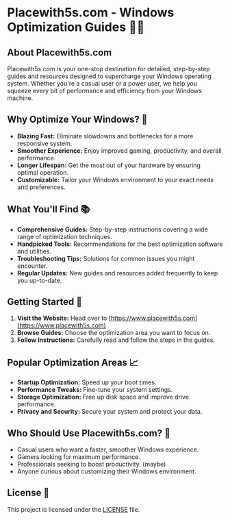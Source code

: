 # Placewith5s.com - Windows Optimization Guides 🔧🚀

## About Placewith5s.com 

Placewith5s.com is your one-stop destination for detailed, step-by-step guides and resources designed to supercharge your Windows operating system. Whether you're a casual user or a power user, we help you squeeze every bit of performance and efficiency from your Windows machine.

## Why Optimize Your Windows? 🎯
* **Blazing Fast:** Eliminate slowdowns and bottlenecks for a more responsive system.
* **Smoother Experience:** Enjoy improved gaming, productivity, and overall performance.
* **Longer Lifespan:** Get the most out of your hardware by ensuring optimal operation.
* **Customizable:** Tailor your Windows environment to your exact needs and preferences.

## What You'll Find 📚
* **Comprehensive Guides:** Step-by-step instructions covering a wide range of optimization techniques.
* **Handpicked Tools:** Recommendations for the best optimization software and utilities.
* **Troubleshooting Tips:** Solutions for common issues you might encounter.
* **Regular Updates:** New guides and resources added frequently to keep you up-to-date.

## Getting Started 🚀

1. **Visit the Website:** Head over to [https://www.placewith5s.com](https://www.placewith5s.com)
2. **Browse Guides:** Choose the optimization area you want to focus on.
3. **Follow Instructions:** Carefully read and follow the steps in the guides.

## Popular Optimization Areas 📈
* **Startup Optimization:** Speed up your boot times.
* **Performance Tweaks:** Fine-tune your system settings.
* **Storage Optimization:** Free up disk space and improve drive performance.
* **Privacy and Security:** Secure your system and protect your data.

## Who Should Use Placewith5s.com? 👥
* Casual users who want a faster, smoother Windows experience.
* Gamers looking for maximum performance.
* Professionals seeking to boost productivity. (maybe)
* Anyone curious about customizing their Windows environment.

## License 📄

This project is licensed under the [LICENSE](LICENSE) file.
